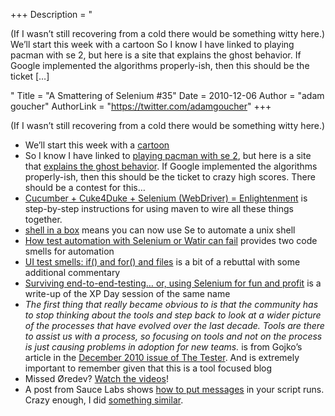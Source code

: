 +++
Description = "<p>(If I wasn’t still recovering from a cold there would be something witty here.) We’ll start this week with a cartoon So I know I have linked to playing pacman with se 2, but here is a site that explains the ghost behavior. If Google implemented the algorithms properly-ish, then this should be the ticket […]</p>"
Title = "A Smattering of Selenium #35"
Date = 2010-12-06
Author = "adam goucher"
AuthorLink = "https://twitter.com/adamgoucher"
+++

<p>(If I wasn&#8217;t still recovering from a cold there would be something witty here.)<br />
</p>
<ul>
<li>We&#8217;ll start this week with a <a href="http://www.notquitewrong.com/rosscottinc/2010/08/20/the-system-408-bowser-testing">cartoon</a></li>
<li>So I know I have linked to <a href="http://seleniumexamples.com/blog/examples/play-pacman-with-selenium-2/">playing pacman with se 2</a>, but here is a site that <a href="http://gameinternals.com/post/2072558330/understanding-pac-man-ghost-behavior">explains the ghost behavior</a>. If Google implemented the algorithms properly-ish, then this should be the ticket to crazy high scores. There should be a contest for this&#8230;</li>
<li><a href="http://terminalvelocity-socal.blogspot.com/2010/11/cucumber-cuke4duke-selenium-webdriver.html">  Cucumber + Cuke4Duke + Selenium (WebDriver) = Enlightenment</a> is step-by-step instructions for using maven to wire all these things together.</li>
<li><a href="http://code.google.com/p/shellinabox/">shell in a box</a> means you can now use Se to automate a unix shell</li>
<li><a href="http://mattarcherblog.wordpress.com/2010/11/29/how-test-automation-with-selenium-or-watir-can-fail/">How test automation with Selenium or Watir can fail</a> provides two code smells for automation</li>
<li><a href="http://chrismcmahonsblog.blogspot.com/2010/11/ui-test-smells-if-and-for-and-files.html">UI test smells: if() and for() and files</a> is a bit of a rebuttal with some additional commentary</li>
<li><a href="http://rorygibson.wordpress.com/2010/12/02/xpday-2010-surviving-end-to-end-testing-or-using-selenium-for-fun-and-profit/">Surviving end-to-end-testing… or, using Selenium for fun and profit</a> is a write-up of the XP Day session of the same name</li>
<li><i>The first thing that really became obvious to is that the community has to stop thinking about the tools and step back to look at a wider picture of the processes that have evolved over the last decade. Tools are there to assist us with a process, so focusing on tools and not on the process is just causing problems in adoption for new teams.</i> is from Gojko&#8217;s article in the <a href="http://www.bcs.org/upload/pdf/tester-dec10.pdf">December 2010 issue of The Tester</a>. And is extremely important to remember given that this is a tool focused blog</li>
<li>Missed Øredev? <a href="http://oredev.org/2010/videos">Watch the videos</a>!</li>
<li>A post from Sauce Labs shows <a href="http://saucelabs.com/blog/index.php/2010/11/test-videos-fun/">how to put messages</a> in your script runs. Crazy enough, I did <a href="https://github.com/adamgoucher/selenium-hollywood">something similar</a>.</li>
</ul>

